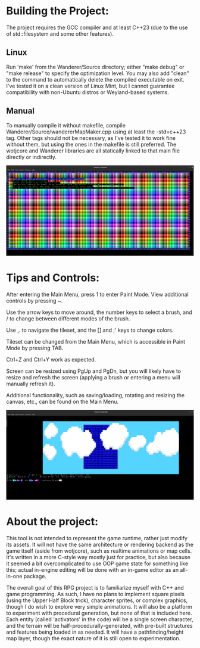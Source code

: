 # Building the Project:
The project requires the GCC compiler and at least C++23 (due to the use of std::filesystem and some other features).

## Linux
Run 'make' from the Wanderer/Source directory; either "make debug" or "make release" to specify the optimization level. You may also add "clean" to the command to automatically delete the compiled executable on exit.
I've tested it on a clean version of Linux Mint, but I cannot guarantee compatibility with non-Ubuntu distros or Weyland-based systems.

## Manual
To manually compile it without makefile, compile Wanderer/Source/wandererMapMaker.cpp using at least the -std=c++23 tag. Other tags should not be necessary, as I've tested it to work fine without them, but using the ones in the makefile is still preferred. The wotjcore and Wanderer libraries are all statically linked to that main file directly or indirectly. 

![Splash screen for calibrating the terminal](screens/splash.png)

# Tips and Controls:
After entering the Main Menu, press 1 to enter Paint Mode. View additional controls by pressing ~.

Use the arrow keys to move around, the number keys to select a brush, and / to change between different modes of the brush.

Use ,. to navigate the tileset, and the [] and ;' keys to change colors.

Tileset can be changed from the Main Menu, which is accessible in Paint Mode by pressing TAB.

Ctrl+Z and Ctrl+Y work as expected.

Screen can be resized using PgUp and PgDn, but you will likely have to resize and refresh the screen (applying a brush or entering a menu will manually refresh it).

Additional functionality, such as saving/loading, rotating and resizing the canvas, etc., can be found on the Main Menu.

![Example screenshot in Paint Mode](screens/example.png)

# About the project:
This tool is not intended to represent the game runtime, rather just modify its assets. It will not have the same architecture or rendering backend as the game itself (aside from wotjcore), such as realtime animations or map cells. It's written in a more C-style way mostly just for practice, but also because it seemed a bit overcomplicated to use OOP game state for something like this; actual in-engine editing will be done with an in-game editor as an all-in-one package.

The overall goal of this RPG project is to familiarize myself with C++ and game programming. As such, I have no plans to implement square pixels (using the Upper Half Block trick), character sprites, or complex graphics, though I do wish to explore very simple animations. It will also be a platform to experiment with procedural generation, but none of that is included here. Each entity (called 'activators' in the code) will be a single screen character, and the terrain will be half-procedurally-generated, with pre-built structures and features being loaded in as needed. It will have a pathfinding/height map layer, though the exact nature of it is still open to experimentation.
